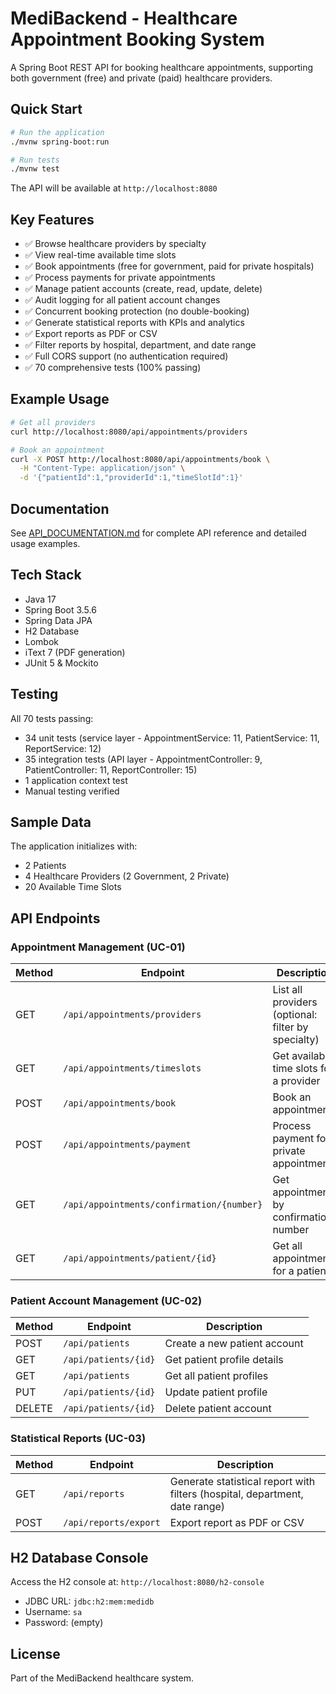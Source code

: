 # MediBackend - Healthcare Appointment Booking System

A Spring Boot REST API for booking healthcare appointments, supporting both government (free) and private (paid) healthcare providers.

## Quick Start

```bash
# Run the application
./mvnw spring-boot:run

# Run tests
./mvnw test
```

The API will be available at `http://localhost:8080`

## Key Features

- ✅ Browse healthcare providers by specialty
- ✅ View real-time available time slots
- ✅ Book appointments (free for government, paid for private hospitals)
- ✅ Process payments for private appointments
- ✅ Manage patient accounts (create, read, update, delete)
- ✅ Audit logging for all patient account changes
- ✅ Concurrent booking protection (no double-booking)
- ✅ Generate statistical reports with KPIs and analytics
- ✅ Export reports as PDF or CSV
- ✅ Filter reports by hospital, department, and date range
- ✅ Full CORS support (no authentication required)
- ✅ 70 comprehensive tests (100% passing)

## Example Usage

```bash
# Get all providers
curl http://localhost:8080/api/appointments/providers

# Book an appointment
curl -X POST http://localhost:8080/api/appointments/book \
  -H "Content-Type: application/json" \
  -d '{"patientId":1,"providerId":1,"timeSlotId":1}'
```

## Documentation

See [API_DOCUMENTATION.md](API_DOCUMENTATION.md) for complete API reference and detailed usage examples.

## Tech Stack

- Java 17
- Spring Boot 3.5.6
- Spring Data JPA
- H2 Database
- Lombok
- iText 7 (PDF generation)
- JUnit 5 & Mockito

## Testing

All 70 tests passing:
- 34 unit tests (service layer - AppointmentService: 11, PatientService: 11, ReportService: 12)
- 35 integration tests (API layer - AppointmentController: 9, PatientController: 11, ReportController: 15)
- 1 application context test
- Manual testing verified

## Sample Data

The application initializes with:
- 2 Patients
- 4 Healthcare Providers (2 Government, 2 Private)
- 20 Available Time Slots

## API Endpoints

### Appointment Management (UC-01)
| Method | Endpoint | Description |
|--------|----------|-------------|
| GET | `/api/appointments/providers` | List all providers (optional: filter by specialty) |
| GET | `/api/appointments/timeslots` | Get available time slots for a provider |
| POST | `/api/appointments/book` | Book an appointment |
| POST | `/api/appointments/payment` | Process payment for private appointment |
| GET | `/api/appointments/confirmation/{number}` | Get appointment by confirmation number |
| GET | `/api/appointments/patient/{id}` | Get all appointments for a patient |

### Patient Account Management (UC-02)
| Method | Endpoint | Description |
|--------|----------|-------------|
| POST | `/api/patients` | Create a new patient account |
| GET | `/api/patients/{id}` | Get patient profile details |
| GET | `/api/patients` | Get all patient profiles |
| PUT | `/api/patients/{id}` | Update patient profile |
| DELETE | `/api/patients/{id}` | Delete patient account |

### Statistical Reports (UC-03)
| Method | Endpoint | Description |
|--------|----------|-------------|
| GET | `/api/reports` | Generate statistical report with filters (hospital, department, date range) |
| POST | `/api/reports/export` | Export report as PDF or CSV |

## H2 Database Console

Access the H2 console at: `http://localhost:8080/h2-console`
- JDBC URL: `jdbc:h2:mem:medidb`
- Username: `sa`
- Password: (empty)

## License

Part of the MediBackend healthcare system.
